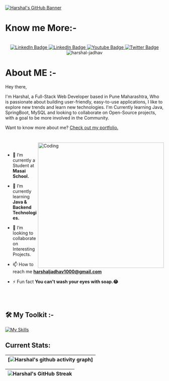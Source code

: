 <!-- Github Banner Section-->
[![Harshal's GitHub Banner](https://i.postimg.cc/zBsXg3P1/Github-Banner.png)](https://harshal-jadhav.github.io/)

<h1>Know me More:-</h1></br>
<!-- Adding Social Buttons -->
<div id="badges" align="center">
  <a href="https://www.linkedin.com/in/harshal-jadhav/">
    <img src="https://img.shields.io/badge/Harshal Jadhav-blue?style=for-the-badge&logo=linkedin&logoColor=white" alt="LinkedIn Badge"/>
  </a>
  <a href="mailto:harshaljadhav1000@gmail.com">
    <img src="https://img.shields.io/badge/Harshal Jadhav-red?style=for-the-badge&logo=gmail&logoColor=white" alt="LinkedIn Badge"/>
  </a>
  <a href="https://harshal-jadhav.github.io/">
    <img src="https://img.shields.io/badge/My Portfolio-brightgreen?style=for-the-badge&logoColor=red" alt="Youtube Badge"/>
  </a>
  <a href="https://drive.google.com/file/d/1bQJfOs7pyOy1T3sBEVRlAXDk5RyPHOq-/view?usp=sharing">
    <img src="https://img.shields.io/badge/My Resume-blueviolet?style=for-the-badge&logo=inbox&logoColor=white" alt="Twitter Badge"/>
  </a>
</div>
<div align="center"> <img src="https://komarev.com/ghpvc/?username=harshal-jadhav&label=Profile%20views&color=0e75b6&style=flat" alt="harshal-jadhav" /> </div>
<h1>About ME :-</h1>

Hey there,

I'm Harshal, a Full-Stack Web Developer based in Pune Maharashtra, Who is passionate about building user-friendly, easy-to-use applications, I like to explore new trends and learn new technologies. I'm Currently learning Java, SpringBoot, MySQL and looking to collaborate on Open-Source projects, with a goal to be more involved in the Community.

Want to know more about me? [Check out my portfolio.](https://harshal-jadhav.github.io/)

<h1></h1>
<div>

<img align="right" alt="Coding" width="400" src="https://cdn.dribbble.com/users/1162077/screenshots/3848914/programmer.gif">

<br />

- 🔭 I’m currently a Student at **Masai School.**

- 🌱 I’m currently learning **Java & Backend Technologies.**

- 💬 I’m looking to collaborate on Interesting Projects.

- 📫 How to reach me **harshaljadhav1000@gmail.com**

- ⚡ Fun fact **You can't wash your eyes with soap.😂**
</div>
<br /><br />

## 🛠 My Toolkit :- 

<div>

 [![My Skills](https://skills.thijs.gg/icons?i=java,spring,hibernate,maven,mysql,aws,js,html,css,git)](https://skills.thijs.gg)

</div>

## Current Stats:

|   [![Harshal's github activity graph](https://github-readme-activity-graph.cyclic.app/graph?username=Harshal-Jadhav&bg_color=0d1117&color=9e4c98&line=9e4c98&point=ffffff&area=true&hide_border=true)] |
| :---: |

| ![Harshal's GitHub Streak](https://github-readme-streak-stats.herokuapp.com/?user=Harshal-Jadhav&theme=dark) |
| :---: | 
